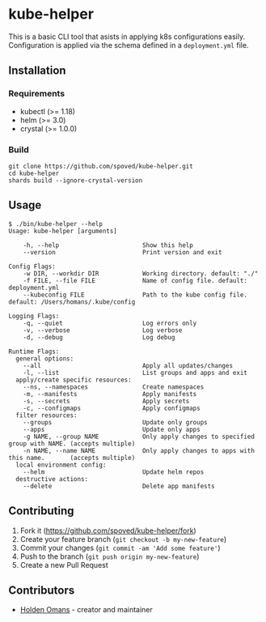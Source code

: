 # kube-helper

This is a basic CLI tool that asists in applying k8s configurations easily. Configuration is applied via the schema defined in a `deployment.yml` file.

## Installation

### Requirements

- kubectl (>= 1.18)
- helm (>= 3.0)
- crystal (>= 1.0.0)

### Build

```shell
git clone https://github.com/spoved/kube-helper.git
cd kube-helper
shards build --ignore-crystal-version
```

## Usage

```shell
$ ./bin/kube-helper --help
Usage: kube-helper [arguments]

    -h, --help                       Show this help
    --version                        Print version and exit

Config Flags:
    -w DIR, --workdir DIR            Working directory. default: "./"
    -f FILE, --file FILE             Name of config file. default: deployment.yml
    --kubeconfig FILE                Path to the kube config file. default: /Users/homans/.kube/config

Logging Flags:
    -q, --quiet                      Log errors only
    -v, --verbose                    Log verbose
    -d, --debug                      Log debug

Runtime Flags:
  general options:
    --all                            Apply all updates/changes
    -l, --list                       List groups and apps and exit
  apply/create specific resources:
    --ns, --namespaces               Create namespaces
    -m, --manifests                  Apply manifests
    -s, --secrets                    Apply secrets
    -c, --configmaps                 Apply configmaps
  filter resources:
    --groups                         Update only groups
    --apps                           Update only apps
    -g NAME, --group NAME            Only apply changes to specified group with NAME. (accepts multiple)
    -n NAME, --name NAME             Only apply changes to apps with this name.       (accepts multiple)
  local environment config:
    --helm                           Update helm repos
  destructive actions:
    --delete                         Delete app manifests
```

## Contributing

1. Fork it (<https://github.com/spoved/kube-helper/fork>)
2. Create your feature branch (`git checkout -b my-new-feature`)
3. Commit your changes (`git commit -am 'Add some feature'`)
4. Push to the branch (`git push origin my-new-feature`)
5. Create a new Pull Request

## Contributors

- [Holden Omans](https://github.com/kalinon) - creator and maintainer
